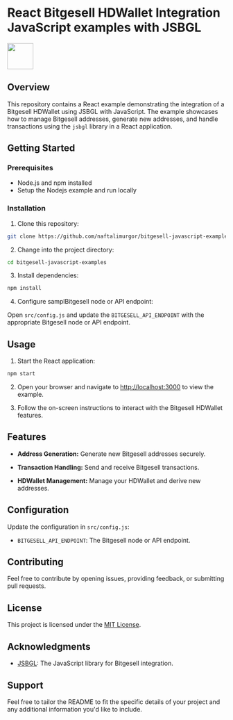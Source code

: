 # React Bitgesell HDWallet Integration JavaScript examples with JSBGL

<img src="doc/img/Icon.png" style="height: 60px;"/>

## Overview

This repository contains a React example demonstrating the integration of a Bitgesell HDWallet using JSBGL with JavaScript. The example showcases how to manage Bitgesell addresses, generate new addresses, and handle transactions using the `jsbgl` library in a React application.

## Getting Started

### Prerequisites

- Node.js and npm installed
- Setup the Nodejs example and run locally

### Installation

1. Clone this repository:

```bash
git clone https://github.com/naftalimurgor/bitgesell-javascript-examples
```

2. Change into the project directory:

```bash
cd bitgesell-javascript-examples
```

3. Install dependencies:

```bash
npm install
```

4. Configure samplBitgesell node or API endpoint:
   
Open `src/config.js` and update the `BITGESELL_API_ENDPOINT` with the appropriate Bitgesell node or API endpoint.

## Usage

1. Start the React application:

```bash
npm start
```

2. Open your browser and navigate to [http://localhost:3000](http://localhost:3000) to view the example.

3. Follow the on-screen instructions to interact with the Bitgesell HDWallet features.

## Features

- **Address Generation:** Generate new Bitgesell addresses securely.

- **Transaction Handling:** Send and receive Bitgesell transactions.

- **HDWallet Management:** Manage your HDWallet and derive new addresses.

## Configuration

Update the configuration in `src/config.js`:

- `BITGESELL_API_ENDPOINT`: The Bitgesell node or API endpoint.

## Contributing

Feel free to contribute by opening issues, providing feedback, or submitting pull requests.

## License

This project is licensed under the [MIT License](LICENSE).

## Acknowledgments

- [JSBGL](https://github.com/BitgesellOfficial/jsbgl): The JavaScript library for Bitgesell integration.

## Support

Feel free to tailor the README to fit the specific details of your project and any additional information you'd like to include.